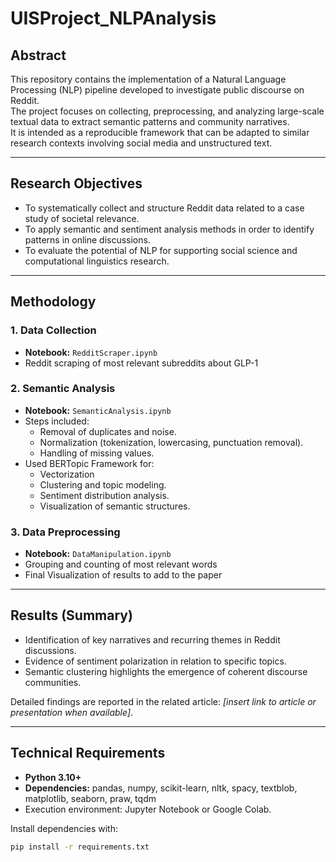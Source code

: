 # UISProject_NLPAnalysis

## Abstract
This repository contains the implementation of a Natural Language Processing (NLP) pipeline developed to investigate public discourse on Reddit.  
The project focuses on collecting, preprocessing, and analyzing large-scale textual data to extract semantic patterns and community narratives.  
It is intended as a reproducible framework that can be adapted to similar research contexts involving social media and unstructured text.

---

## Research Objectives
- To systematically collect and structure Reddit data related to a case study of societal relevance.  
- To apply semantic and sentiment analysis methods in order to identify patterns in online discussions.  
- To evaluate the potential of NLP for supporting social science and computational linguistics research.  

---

## Methodology

### 1. Data Collection
- **Notebook:** `RedditScraper.ipynb`  
- Reddit scraping of most relevant subreddits about GLP-1

### 2. Semantic Analysis
- **Notebook:** `SemanticAnalysis.ipynb`
- Steps included:
  - Removal of duplicates and noise.  
  - Normalization (tokenization, lowercasing, punctuation removal).  
  - Handling of missing values.
- Used BERTopic Framework for:
  - Vectorization 
  - Clustering and topic modeling.  
  - Sentiment distribution analysis.  
  - Visualization of semantic structures.
 
### 3. Data Preprocessing
- **Notebook:** `DataManipulation.ipynb`
- Grouping and counting of most relevant words
- Final Visualization of results to add to the paper
  
---

## Results (Summary)
- Identification of key narratives and recurring themes in Reddit discussions.  
- Evidence of sentiment polarization in relation to specific topics.  
- Semantic clustering highlights the emergence of coherent discourse communities.  

Detailed findings are reported in the related article: *[insert link to article or presentation when available]*.  

---

## Technical Requirements
- **Python 3.10+**  
- **Dependencies:** pandas, numpy, scikit-learn, nltk, spacy, textblob, matplotlib, seaborn, praw, tqdm  
- Execution environment: Jupyter Notebook or Google Colab.  

Install dependencies with:
```bash
pip install -r requirements.txt 
